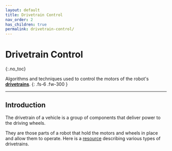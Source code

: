 ```yaml
---
layout: default
title: Drivetrain Control
nav_order: 2
has_children: true
permalink: drivetrain-control/
---
```


# Drivetrain Control
{:.no_toc}

Algorithms and techniques used to control the motors of the robot's **[drivetrains](https://en.wikipedia.org/wiki/Drivetrain)**.
{: .fs-6 .fw-300 }

---

## Introduction
The drivetrain of a vehicle is a group of components that deliver power to the driving wheels.

They are those parts of a robot that hold the motors and wheels in place and allow them to operate. Here is a [resource](http://www.simbotics.org/resources/mobility/drivetrain-selection) describing various types of drivetrains.
